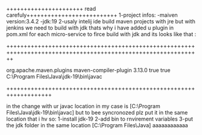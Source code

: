 ++++++++++++++++++++++ read carefuly++++++++++++++++++++++++++
1-project infos:
-maiven version:3.4.2
-jdk:19
2-usaly intelij ide build maven projects with jre but with jenkins we need to build with jdk thats why i have added u plugin in pom.xml for each micro-service to firce build with jdk and its looks like that :

++++++++++++++++++++++++++++++++++++++++++++++++++++++++++++++++++++++++++++++++++++++++++++++++++++++++++++++
                                                                                                            

 <plugin>
                <groupId>org.apache.maven.plugins</groupId>
                <artifactId>maven-compiler-plugin</artifactId>
                <version>3.13.0</version>
                <configuration>
                    <verbose>true</verbose>
                    <fork>true</fork>
                    <executable>C:\Program Files\Java\jdk-19\bin\javac</executable>
                </configuration>
            </plugin>

+++++++++++++++++++++++++++++++++++++++++++++++++++++++++++++++++++

in the <executable> change with ur javac location in my case is [C:\Program Files\Java\jdk-19\bin\javac]</executable> but to bee syncronozed plz put it in the same location that i hv so:
1-install jdk-19
2-add bin to rnvirement variables
3-put the jdk folder in the same location [C:\Program Files\Java\]
            aaaaaaaaaaaa
